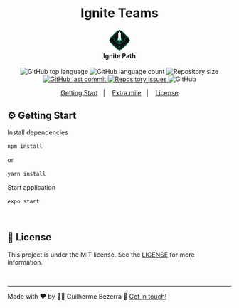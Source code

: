 <h1 align="center">
    Ignite Teams
</h1>

<h4 align="center">
  <img src="./assets/rocketseat-ignite-icon.svg" height="48" alt="Logo Ignite"><br> Ignite Path
</h4>

<p align="center">
  <img alt="GitHub top language" src="https://img.shields.io/github/languages/top/gbdsantos/react-native-rocketseat-ignite-teams.svg">

  <img alt="GitHub language count" src="https://img.shields.io/github/languages/count/gbdsantos/react-native-rocketseat-ignite-teams.svg">

  <img alt="Repository size" src="https://img.shields.io/github/repo-size/gbdsantos/react-native-rocketseat-ignite-teams.svg">

  <a href="https://github.com/gbdsantos/react-native-rocketseat-ignite-teams/commits/master">
    <img alt="GitHub last commit" src="https://img.shields.io/github/last-commit/gbdsantos/react-native-rocketseat-ignite-teams.svg">
  </a>

  <a href="https://github.com/lukemorales/rocketshoes-react-native/issues">
    <img alt="Repository issues" src="https://img.shields.io/github/issues/gbdsantos/react-native-rocketseat-ignite-teams.svg">
  </a>

  <img alt="GitHub" src="https://img.shields.io/github/license/gbdsantos/react-native-rocketseat-ignite-teams.svg">
</p>

<p align="center">
    <a href="#gear-getting-start">Getting Start</a>&nbsp;&nbsp;&nbsp;|&nbsp;&nbsp;&nbsp;
    <a href="#racing_car-checkered_flag-extra-mile">Extra mile</a>&nbsp;&nbsp;&nbsp;|&nbsp;&nbsp;&nbsp;
    <a href="#balance_scale-license">License</a>
</p>

## :gear: Getting Start

Install dependencies
```Bash
npm install
```
or
```Bash
yarn install
```

Start application
```Bash
expo start
```

<br>

## :memo: License
This project is under the MIT license. See the [LICENSE](https://github.com/gbdsantos/react-native-rocketseat-ignite-teams/blob/master/LICENSE) for more information.

<br>

---
Made with ♥ by :man_astronaut: Guilherme Bezerra :wave: [Get in touch!](https://www.linkedin.com/in/gbdsantos/)
